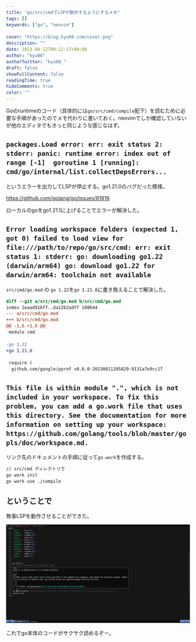 ```yaml
---
title: "go/src/cmdでLSPが動作するようにするメモ"
tags: []
keywords: ["go", "neovim"]

cover: "https://blog.kyu08.com/cover.png"
description: ""
date: 2023-09-12T00:12:17+09:00
author: "kyu08"
authorTwitter: "kyu08_"
draft: false
showFullContent: false
readingTime: true
hideComments: true
color: ""
---
```


Goのruntimeのコード（具体的には`go/src/cmd/compile`配下）を読むために必要な手順があったのでメモ代わりに書いておく。neovimでしか確認していないが他のエディタでもきっと同じような感じなはず。


## `packages.Load error: err: exit status 2: stderr: panic: runtime error: index out of range [-1]  goroutine 1 [running]: cmd/go/internal/list.collectDepsErrors...`
というエラーを出力してLSPが停止する。go1.21.0のバグだった模様。

https://github.com/golang/go/issues/61816

ローカルのgoをgo1.21.1に上げることでエラーが解決した。


## `Error loading workspace folders (expected 1, got 0) failed to load view for file:///path/to/repo/go/src/cmd: err: exit status 1: stderr: go: downloading go1.22 (darwin/arm64) go: download go1.22 for darwin/arm64: toolchain not available`
`src/cmd/go.mod` の `go 1.22`を`go 1.21.0`に書き換えることで解決した。

```diff
diff --git a/src/cmd/go.mod b/src/cmd/go.mod
index 1eaad916ff..da12b2adff 100644
--- a/src/cmd/go.mod
+++ b/src/cmd/go.mod
@@ -1,6 +1,6 @@
 module cmd

-go 1.22
+go 1.21.0

 require (
  github.com/google/pprof v0.0.0-20230811205829-9131a7e9cc17
```

## `This file is within module ".", which is not included in your workspace. To fix this problem, you can add a go.work file that uses this directory. See the documentation for more information on setting up your workspace: https://github.com/golang/tools/blob/master/gopls/doc/workspace.md.`
リンク先のドキュメントの手順に従って`go.work`を作成する。

```sh
// src/cmd ディレクトリで
go work init
go work use ./compile
```

## ということで
無事LSPを動作させることができた。

![running-lsp-on-go-runtime-repository.webp](running-lsp-on-go-runtime-repository.webp)

これでgo本体のコードがサクサク読めるぞー。
